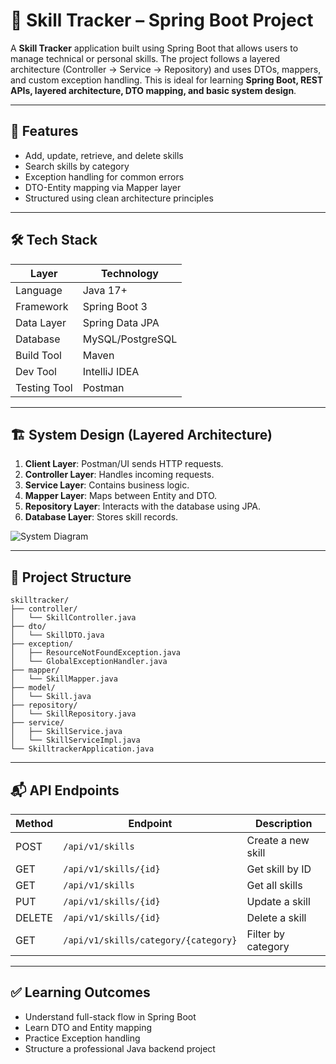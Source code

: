 # 📘 Skill Tracker – Spring Boot Project

A **Skill Tracker** application built using Spring Boot that allows users to manage technical or personal skills. The project follows a layered architecture (Controller → Service → Repository) and uses DTOs, mappers, and custom exception handling. This is ideal for learning **Spring Boot, REST APIs, layered architecture, DTO mapping, and basic system design**.

---

## 📌 Features

- Add, update, retrieve, and delete skills
- Search skills by category
- Exception handling for common errors
- DTO-Entity mapping via Mapper layer
- Structured using clean architecture principles

---

## 🛠️ Tech Stack

| Layer        | Technology     |
|--------------|----------------|
| Language     | Java 17+       |
| Framework    | Spring Boot 3  |
| Data Layer   | Spring Data JPA|
| Database     | MySQL/PostgreSQL|
| Build Tool   | Maven          |
| Dev Tool     | IntelliJ IDEA  |
| Testing Tool | Postman        |

---

## 🏗️ System Design (Layered Architecture)

1. **Client Layer**: Postman/UI sends HTTP requests.
2. **Controller Layer**: Handles incoming requests.
3. **Service Layer**: Contains business logic.
4. **Mapper Layer**: Maps between Entity and DTO.
5. **Repository Layer**: Interacts with the database using JPA.
6. **Database Layer**: Stores skill records.

![System Diagram](system-diagram.png)

---

## 📂 Project Structure

```
skilltracker/
├── controller/
│   └── SkillController.java
├── dto/
│   └── SkillDTO.java
├── exception/
│   ├── ResourceNotFoundException.java
│   └── GlobalExceptionHandler.java
├── mapper/
│   └── SkillMapper.java
├── model/
│   └── Skill.java
├── repository/
│   └── SkillRepository.java
├── service/
│   ├── SkillService.java
│   └── SkillServiceImpl.java
└── SkilltrackerApplication.java
```

---

[//]: # (## 🚀 Running the Application)

[//]: # ()
[//]: # (### Prerequisites)

[//]: # (- Java 17+)

[//]: # (- Maven)

[//]: # (- MySQL or PostgreSQL)

[//]: # ()
[//]: # (### Steps)

[//]: # (```bash)

[//]: # (# Clone repo)

[//]: # (git clone https://github.com/your-username/skilltracker.git)

[//]: # ()
[//]: # (# Navigate)

[//]: # (cd skilltracker)

[//]: # ()
[//]: # (# Set up database &#40;example: MySQL&#41;)

[//]: # (# CREATE DATABASE skill_tracker;)

[//]: # ()
[//]: # (# Update `application.properties` with DB details)

[//]: # ()
[//]: # (# Run app)

[//]: # (mvn spring-boot:run)

[//]: # (```)

[//]: # ()
[//]: # (---)

## 📬 API Endpoints

| Method | Endpoint                             | Description        |
|--------|--------------------------------------|--------------------|
| POST   | `/api/v1/skills`                     | Create a new skill |
| GET    | `/api/v1/skills/{id}`                | Get skill by ID    |
| GET    | `/api/v1/skills`                     | Get all skills     |
| PUT    | `/api/v1/skills/{id}`                | Update a skill     |
| DELETE | `/api/v1/skills/{id}`                | Delete a skill     |
| GET    | `/api/v1/skills/category/{category}` | Filter by category |

---

## ✅ Learning Outcomes

- Understand full-stack flow in Spring Boot
- Learn DTO and Entity mapping
- Practice Exception handling
- Structure a professional Java backend project
